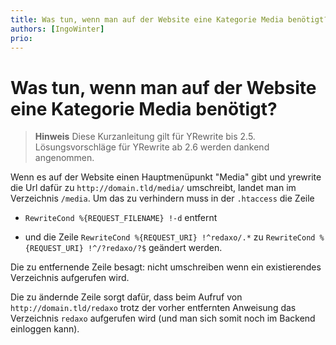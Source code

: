 ```yaml
---
title: Was tun, wenn man auf der Website eine Kategorie Media benötigt?
authors: [IngoWinter]
prio:
---
```


# Was tun, wenn man auf der Website eine Kategorie Media benötigt?

> **Hinweis** Diese Kurzanleitung gilt für YRewrite bis 2.5. Lösungsvorschläge für YRewrite ab 2.6 werden dankend angenommen.

Wenn es auf der Website einen Hauptmenüpunkt "Media" gibt und yrewrite die Url dafür zu `http://domain.tld/media/` umschreibt, landet man im Verzeichnis `/media`. Um das zu verhindern muss in der `.htaccess` die Zeile

- `RewriteCond %{REQUEST_FILENAME} !-d` entfernt 

- und die Zeile `RewriteCond %{REQUEST_URI} !^redaxo/.*` zu `RewriteCond %{REQUEST_URI} !^/?redaxo/?$` geändert werden.

Die zu entfernende Zeile besagt: nicht umschreiben wenn ein existierendes Verzeichnis aufgerufen wird.  

Die zu ändernde Zeile sorgt dafür, dass beim Aufruf von `http://domain.tld/redaxo` trotz der vorher entfernten Anweisung das Verzeichnis `redaxo` aufgerufen wird (und man sich somit noch im Backend einloggen kann).
